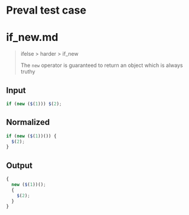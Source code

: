 # Preval test case

# if_new.md

> ifelse > harder > if_new
>
> The `new` operator is guaranteed to return an object which is always truthy

## Input

`````js filename=intro
if (new ($(1))) $(2);
`````

## Normalized

`````js filename=intro
if (new ($(1))()) {
  $(2);
}
`````

## Output

`````js filename=intro
{
  new ($(1))();
  {
    $(2);
  }
}
`````
